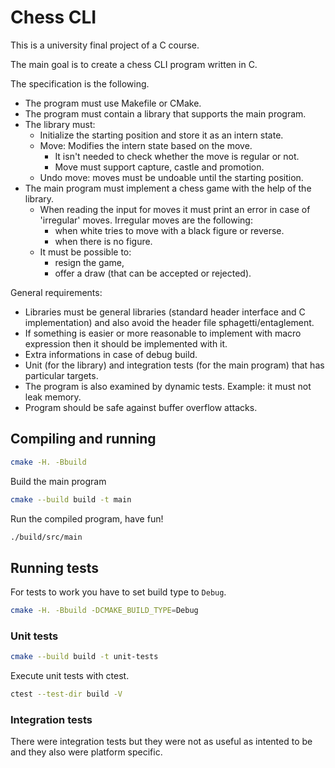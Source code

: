 # Chess CLI

This is a university final project of a C course.

The main goal is to create a chess CLI program written in C.

The specification is the following.
- The program must use Makefile or CMake.
- The program must contain a library that supports the main program.
- The library must:
  - Initialize the starting position and store it as an intern state.
  - Move: Modifies the intern state based on the move.
    - It isn't needed to check whether the move is regular or not.
    - Move must support capture, castle and promotion.
  - Undo move: moves must be undoable until the starting position.
- The main program must implement a chess game with the help of the library.
  - When reading the input for moves it must print an error in case of 'irregular' moves. Irregular moves are the following:
    - when white tries to move with a black figure or reverse.
    - when there is no figure.
  - It must be possible to:
    - resign the game,
    - offer a draw (that can be accepted or rejected).

General requirements:
- Libraries must be general libraries (standard header interface and C implementation) and also avoid the header file sphagetti/entaglement.
- If something is easier or more reasonable to implement with macro expression then it should be implemented with it.
- Extra informations in case of debug build.
- Unit (for the library) and integration tests (for the main program) that has particular targets.
- The program is also examined by dynamic tests. Example: it must not leak memory.
- Program should be safe against buffer overflow attacks.

## Compiling and running

```sh
cmake -H. -Bbuild
```

Build the main program

```sh
cmake --build build -t main
```

Run the compiled program, have fun!

```sh
./build/src/main
```

## Running tests

For tests to work you have to set build type to `Debug`.

```sh
cmake -H. -Bbuild -DCMAKE_BUILD_TYPE=Debug
```

### Unit tests

```sh
cmake --build build -t unit-tests
```

Execute unit tests with ctest.

```sh
ctest --test-dir build -V
```

### Integration tests

There were integration tests but they were not as useful as intented to be
and they also were platform specific.
